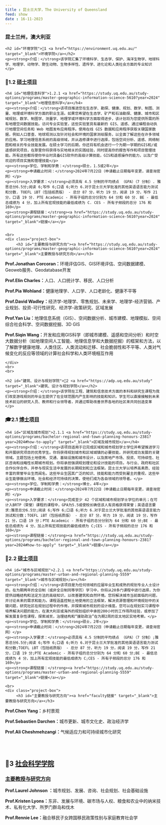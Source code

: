 ```yaml
---
title : 昆士兰大学，The University of Queensland
feed: show
date : 16-11-2023
---
```


<html lang="zh">
<head>
    <meta charset="UTF-8">
    <title>昆士兰大学，The University of Queensland</title>
    <link rel="stylesheet" href="/assets/css/CSS.css">
</head>
<body>
    <h3>昆士兰州，澳大利亚</h3>

    <h2 id="环境学院">🏫1 <a href="https://environment.uq.edu.au/" target="_blank">环境学院</a></h2>
    <p><strong>介绍：</strong>该学院汇集了环境科学、生态学、保护、海洋生物学、地球科学、地理学、动物学、野生动物、生物多样性、遗传学、进化论和人类社会方面的专业知识</p>

<h3 id="硕士项目">📖1.2 <a href="https://environment.uq.edu.au/" target="_blank">硕士项目</a></h3>

    <h4 id="地理信息科学">1.2.1 <a href="https://study.uq.edu.au/study-options/programs/master-geographic-information-science-5610?year=2024" target="_blank">地理信息科学</a></h4>
    <p><strong>介绍：</strong>该项目推进您在生态学、勘探、健康、规划、数学、制图、测量、地理或环境科学方面的职业生涯。如果您希望在生态学、矿产和石油勘探、健康、城市和区域规划、数学、制图学、测量学、地理学或环境科学方面取得进步，该计划将为您提供所需的所有地理空间数据技能。访问专业实验室，这些实验室具有最新的 GIS、遥感、通过编程自动执行地理空间任务和 Web 地图发布应用程序。使用在线 GIS 数据和应用程序获取关键国家数据，例如人口普查、地球观测以及针对社会和环境的国家测绘服务，以全面了解这些在许多领域的应用。学习地理信息系统的高级领域，并从选修课中进行选择，包括空间分析、遥感、网络制图和相关的专业技能发展。在硕士学习的后期，你还将有机会进行一个为期一学期的GIS和/或遥感研究项目，在那里你将获得与实地相关的实践经验，同时提高你的报告写作和项目管理技能。所有这些都将使你毕业时具备GIS软件的高级计算技能，GIS和遥感操作的能力，以及广受欢迎的项目实施和管理技能</p>
    <p><strong>学位、学制和学费：</strong>硕士，1.5或2年</p>
    <p><strong>申请截止时间：</strong>2024年7月22日（申请截止日期每年变更，请查询官网）</p>
    <p><strong>入学要求：</strong>必须具有 4.5 分制的平均绩点 （GPA）（7 分制）. 雅思总分6.5分;阅读 6;写作 6;口语 6;听力 6.对于昆士兰大学批准的其他英语语言能力测试和分数. TOEFL iBT（包括纸质版） - 总分 87 分，听力 19 分，阅读 19 分，写作 21 分，口语 19 分. PTE Academic - 所有子组的总分分别为 64 分和 60 分. BE - 最低总成绩为 4 分，加上所有宏观技能的最低成绩为 C. CES - 所有子频段的总分 176 和 169</p>
    <p><strong>课程链接：</strong><a href="https://study.uq.edu.au/study-options/programs/master-geographic-information-science-5610?year=2024" target="_blank">链接</a></p>

   
    <br>
    <div class="project-box">
         <h3 id="主要教授与研究方向"><a href="https://study.uq.edu.au/study-options/programs/master-geographic-information-science-5610?year=2024" target="_blank">主要教授与研究方向</a></h3>
<p><strong>Prof.Jonathan Corcoran：</strong>环境评估GIS、GIS环境评估、空间数据建模、Geoweb服务、Geodatabase开发</p>
        <p><strong>Prof.Elin Charles：</strong>人口、人口统计学、移民、人口分析</p>
        <p><strong>Prof.Pia Wohland：</strong>健康地理学、人口学、人口老龄化、健康不平等</p>
        <p><strong>Prof.David Wadley：</strong>经济学-地理学、零售规划、未来学、地理学-经济营销、产业规划、投资-可行性研究、经济学-政策研究、区域发展</p>
        <p><strong>Prof.Yan Liu：</strong>地理信息系统（GIS）、空间数据分析、城市建模、地理模拟、空间综合社会科学、空间数据挖掘、3D GIS</p>
        <p><strong>Prof.Siqin Wang：</strong>开发和应用GIS科学（即城市建模、遥感和空间分析）和时空大数据分析（如地理空间人工智能、地理信息学和大数据挖掘）的框架和方法，以了解数字健康地理、人类住区、人类流动和迁移、社会脆弱性和不平等、人类对气候变化的反应等领域的计算社会科学和人类环境相互作用</p>

    </div>
    <br>
    <br>

    <h2 id="建筑、设计与规划学院">🏫2 <a href="https://adp.uq.edu.au/study" target="_blank">建筑、设计与规划学院</a></h2>
    <p><strong>介绍：</strong>该学院在工程、建筑和信息技术方面的本科和研究生课程为我们改变游戏规则的毕业生提供了在全球范围内产生影响的技能和知识。学生可以直接接触到未来技术前沿的研究人员、教师和行业领导者，并通过帮助改善世界各地的社区来共同创造变革</p>

<h3 id="博士项目">🎓2.1 <a href="博士主页链接" target="_blank">博士项目</a></h3>

    <h4 id="区域及城市规划">2.1.1 <a href="https://study.uq.edu.au/study-options/programs/bachelor-regional-and-town-planning-honours-2381?year=2024#how-to-apply" target="_blank">区域及城市规划</a></h4>
    <p><strong>介绍：</strong>该项目适用于已完成区域和城市规划学士学位并希望推进学习和开展研究项目的优秀学生。你将获得规划城市和区域城镇的必要技能，并研究成功发展的关键领域。主题包括土地使用、交通、基础设施和城市设计，以及房地产市场、投资、可持续性、社区咨询和战略性长期城市规划。你将承担强调规划理论和设计技能的项目。与行业、政府和社区合作伙伴合作，并参与现实生活中发展的长期规划和立法框架。昆士兰大学以培养高素质、经验丰富的荣誉毕业生而闻名，这些毕业生因其广泛的知识、技能和能力而受到雇主的重视，这些毕业生能够做出环境、社会和经济可持续的决策，使他们成为各自领域的领导者。</p>
    <p><strong>学位、学制和学费：</strong>博士，4年</p>
    <p><strong>申请截止时间：</strong>2024年7月22日（申请截止日期每年变更，请查询官网）</p>
    <p><strong>入学要求：</strong>完成至少 42 个区域和城市规划学士学位的单元；在可计入BRTP（荣誉）课程的课程中，GPA为5.5或使校长确信该人有资格获得荣誉；英语语言要求:雅思总分6.5分;阅读 6;写作 6;口语 6;听力 6.对于昆士兰大学批准的其他英语语言能力测试和分数；TOEFL iBT（包括纸质版） - 总分 87 分，听力 19 分，阅读 19 分，写作 21 分，口语 19 分；PTE Academic - 所有子组的总分分别为 64 分和 60 分;BE - 最低总成绩为 4 分，加上所有宏观技能的最低成绩为 C;CES - 所有子频段的总分 176 和 169</p>
    <p><strong>课程链接：</strong><a href="https://study.uq.edu.au/study-options/programs/bachelor-regional-and-town-planning-honours-2381?year=2024#how-to-apply" target="_blank">链接</a></p>

<h3 id="硕士项目">📖2.2 <a href="https://study.uq.edu.au/study-options/programs/master-urban-and-regional-planning-5559" target="_blank">硕士项目</a></h3>

    <h4 id="城市与区域规划">2.2.1 <a href="https://study.uq.edu.au/study-options/programs/master-urban-and-regional-planning-5559" target="_blank">城市与区域规划</a></h4>
    <p><strong>介绍：</strong>该项目是为任何领域的应届毕业生和成熟的规划专业人士设计的。在为期两年的全日制（或非全日制同等学历）学习中，你将从20多门课程中进行选择，为你提供战略结构和法定方法的高级知识，以改善建筑和自然环境。您将解决城市当前面临的问题，并讨论未来的需求和能力。课程涵盖控制土地使用的立法框架，解决资源管理和环境规划中的关键问题，研究社区在规划过程中的作用，并探索城市规划的设计维度。您可以在规划实习课程中培养解决问题的能力，在澳大利亚或海外的规划组织中承担200小时的工作场所经验，或参加了解发展复杂性课程，探索减贫，治理结构和“援助政治”在为期2周的亚太地区实地考察。</p>
    <p><strong>学位、学制和学费：</strong>硕士，2年</p>
    <p><strong>申请截止时间：</strong>2024年7月22日（申请截止日期每年变更，请查询官网）</p>
    <p><strong>入学要求：</strong>必须具有 4.5 分制的平均绩点 （GPA）（7 分制）;雅思总分6.5分;阅读 6;写作 6;口语 6;听力 6.对于昆士兰大学批准的其他英语语言能力测试和分数;TOEFL iBT（包括纸质版） - 总分 87 分，听力 19 分，阅读 19 分，写作 21 分，口语 19 分;PTE Academic - 所有子组的总分分别为 64 分和 60 分;BE - 最低总成绩为 4 分，加上所有宏观技能的最低成绩为 C;CES - 所有子频段的总分 176 和 169</p>
    <p><strong>课程链接：</strong><a href="https://study.uq.edu.au/study-options/programs/master-urban-and-regional-planning-5559" target="_blank">链接</a></p>

    <br>
    <div class="project-box">
         <h3 id="主要教授与研究方向"><a href="faculty链接" target="_blank">主要教授与研究方向</a></h3>
<p><strong>Prof.Chen Yang：</strong>乡村景观</p>
        <p><strong>Prof.Sebastien Darchen：</strong>城市更新、城市文化史、政治经济学</p>
        <p><strong>Prof.Ali Cheshmehzangi：</strong>气候适应力和可持续城市化研究</p>
    </div>
    <br>
    <br>

 <h2 id="社会科学学院">🏫3 <a href="https://social-science.uq.edu.au/" target="_blank">社会科学学院</a></h2>

<div class="project-box">
         <h3 id="主要教授与研究方向"><a href="faculty链接" target="_blank">主要教授与研究方向</a></h3>
<p><strong>Prof.Laurel Johnson ：</strong>城市规划、发展、咨询、社会规划、社会基础设施</p>
        <p><strong>Prof.Kristen Lyons：</strong>东非、发展与环境、碳市场与人权、粮食和农业中的纳米技术、私有化大学、所罗门群岛和伐木</p>
        <p><strong>Prof.Rennie Lee：</strong>融合移民子女跨国移民政策性别与家庭教育社会学</p>
 </div>
<br>
<br>

</div>

</body>
</html>

